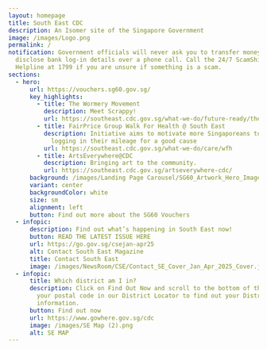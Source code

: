 ```yaml
---
layout: homepage
title: South East CDC
description: An Isomer site of the Singapore Government
image: /images/Logo.png
permalink: /
notification: Government officials will never ask you to transfer money or
  disclose bank log-in details over a phone call. Call the 24/7 ScamShield
  Helpline at 1799 if you are unsure if something is a scam.
sections:
  - hero:
      url: https://vouchers.sg60.gov.sg/
      key_highlights:
        - title: The Wormery Movement
          description: Meet Scrappy!
          url: https://southeast.cdc.gov.sg/what-we-do/future-ready/thewormerymovement/
        - title: FairPrice Group Walk For Health @ South East
          description: Initiative aims to motivate more Singaporeans to walk or run while
            logging in their mileage for a good cause
          url: https://southeast.cdc.gov.sg/what-we-do/care/wfh
        - title: ArtsEverywhere@CDC
          description: Bringing art to the community.
          url: https://southeast.cdc.gov.sg/artseverywhere-cdc/
      background: /images/Landing Page Carousel/SG60_Artwork_Hero_Image_Adapted.png
      variant: center
      backgroundColor: white
      size: sm
      alignment: left
      button: Find out more about the SG60 Vouchers
  - infopic:
      description: Find out what’s happening in South East now!
      button: READ THE LATEST ISSUE HERE
      url: https://go.gov.sg/csejan-apr25
      alt: Contact South East Magazine
      title: Contact South East
      image: /images/NewsRoom/CSE/Contact_SE_Cover_Jan_Apr_2025_Cover.jpg
  - infopic:
      title: Which district am I in?
      description: Click on Find Out Now and scroll to the bottom of the page, enter
        your postal code in our District Locator to find out your District's
        information.
      button: Find out now
      url: https://www.gowhere.gov.sg/cdc
      image: /images/SE Map (2).png
      alt: SE MAP
---
```

